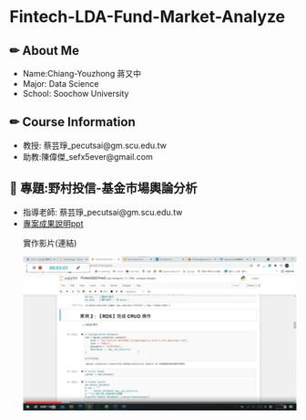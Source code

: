 # Fintech-LDA-Fund-Market-Analyze
<h2>&#x270F; About Me</h2>
 <ul>
  <li>Name:Chiang-Youzhong 蔣又中</li>
  <li>Major: Data Science</li>
  <li>School: Soochow University</li>
 </ul>
<h2>&#x270F; Course Information</h2>
 <ul>
  <li>教授: 蔡芸琤_pecutsai@gm.scu.edu.tw</li>
  <li>助教:陳偉傑_sefx5ever@gmail.com</li>
 </ul>
<h2>&#x1F4DD; 專題:野村投信-基金市場輿論分析</h2>
<ul>
 <li>指導老師: 蔡芸琤_pecutsai@gm.scu.edu.tw</li>
 <li><a href="https://1drv.ms/p/s!AgpG07rp2xXOhg19UpVqEtfhqkbN?e=IosG1d">專案成果說明ppt</a></li>
 
 實作影片(連結)

[![實作影片](https://github.com/Leo90616/Photo/blob/main/222.png)](https://youtu.be/0jMKzXt33OQ)

</ul>
